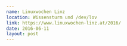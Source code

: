 ```yaml
---
name: Linuxwochen Linz
location: Wissensturm und /dev/lov
link: https://www.linuxwochen-linz.at/2016/
date: 2016-06-11
layout: post
---
```

